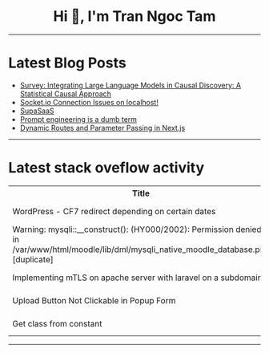 <h1 align="center">Hi 👋, I'm Tran Ngoc Tam</h1>

---

# Latest Blog Posts 
<!-- BLOG-POST-LIST:START -->
- [Survey: Integrating Large Language Models in Causal Discovery: A Statistical Causal Approach](https://dev.to/tutti/survey-integrating-large-language-models-in-causal-discovery-a-statistical-causal-approach-3p7d)
- [Socket.io Connection Issues on localhost!](https://dev.to/mrrishimeena/socketio-connection-issues-on-localhost-42o5)
- [SupaSaaS](https://dev.to/youcef_appmaker/supasaas-1g89)
- [Prompt engineering is a dumb term](https://dev.to/iamrule/prompt-engineering-is-a-dumb-term-4ij4)
- [Dynamic Routes and Parameter Passing in Next.js](https://dev.to/adrianbailador/dynamic-routes-and-parameter-passing-in-nextjs-2l7e)
<!-- BLOG-POST-LIST:END -->

---

# Latest stack oveflow activity
<table>
  <tr><th>Title</th><th>Link</th></tr>
  <!-- STACKOVERFLOW:START --><tr><td>WordPress - CF7 redirect depending on certain dates</td><td>https://stackoverflow.com/questions/78528150/wordpress-cf7-redirect-depending-on-certain-dates</td></tr><tr><td>Warning: mysqli::__construct&lpar;&rpar;: &lpar;HY000/2002&rpar;: Permission denied in /var/www/html/moodle/lib/dml/mysqli_native_moodle_database.php [duplicate]</td><td>https://stackoverflow.com/questions/78528110/warning-mysqli-construct-hy000-2002-permission-denied-in-var-www-html</td></tr><tr><td>Implementing mTLS on apache server with laravel on a subdomain</td><td>https://stackoverflow.com/questions/78528055/implementing-mtls-on-apache-server-with-laravel-on-a-subdomain</td></tr><tr><td>Upload Button Not Clickable in Popup Form</td><td>https://stackoverflow.com/questions/78528034/upload-button-not-clickable-in-popup-form</td></tr><tr><td>Get class from constant</td><td>https://stackoverflow.com/questions/78527772/get-class-from-constant</td></tr><!-- STACKOVERFLOW:END -->
</table>

---


